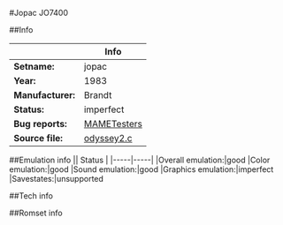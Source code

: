 #Jopac JO7400

##Info

||Info|
|-----|-----|
|**Setname:**|jopac
|**Year:**|1983
|**Manufacturer:**|Brandt
|**Status:**|imperfect
|**Bug reports:**|[MAMETesters](http://mametesters.org/view_all_set.php?type=1&temporary=y&search=odyssey2.c)
|**Source file:**|[odyssey2.c](https://github.com/mamedev/mame/blob/master/src/mess/drivers/odyssey2.c)

##Emulation info
|| Status |
|-----|-----|
|Overall emulation:|good
|Color emulation:|good
|Sound emulation:|good
|Graphics emulation:|imperfect
|Savestates:|unsupported

##Tech info

##Romset info

<!--- START OF EDITED COMMENT DO NOT TOUCH TEXT ABOVE-->
